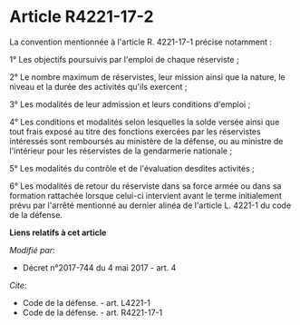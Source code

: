 # Article R4221-17-2

La convention mentionnée à l'article R. 4221-17-1 précise notamment :

1° Les objectifs poursuivis par l'emploi de chaque réserviste ;

2° Le nombre maximum de réservistes, leur mission ainsi que la nature, le niveau et la durée des activités qu'ils exercent ;

3° Les modalités de leur admission et leurs conditions d'emploi ;

4° Les conditions et modalités selon lesquelles la solde versée ainsi que tout frais exposé au titre des fonctions exercées
par les réservistes intéressés sont remboursés au ministère de la défense, ou au ministre de l'intérieur pour les réservistes
de la gendarmerie nationale ;

5° Les modalités du contrôle et de l'évaluation desdites activités ;

6° Les modalités de retour du réserviste dans sa force armée ou dans sa formation rattachée lorsque celui-ci intervient avant
le terme initialement prévu par l'arrêté mentionné au dernier alinéa de l'article L. 4221-1 du code de la défense.

**Liens relatifs à cet article**

_Modifié par_:

  - Décret n°2017-744 du 4 mai 2017 - art. 4

_Cite_:

  - Code de la défense. - art. L4221-1
  - Code de la défense. - art. R4221-17-1
